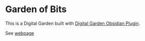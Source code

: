 # Garden of Bits
This is a Digital Garden built with [Digital Garden Obsidian Plugin](https://github.com/oleeskild/Obsidian-Digital-Garden).

See [webpage](https://www.gardenofbits.com/)

